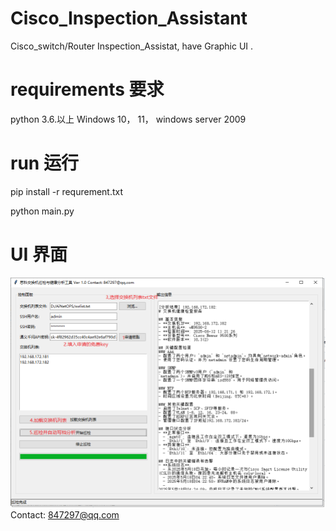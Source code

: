 # Cisco_Inspection_Assistant
Cisco_switch/Router Inspection_Assistat, have  Graphic UI .


# requirements 要求

python 3.6.以上  Windows 10， 11， windows  server 2009

# run 运行

pip install -r requrement.txt

python main.py

# UI 界面
![示例图片](test1-ui.png)
Contact: 847297@qq.com

